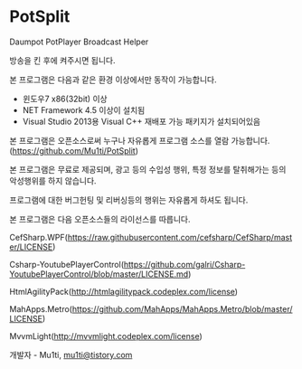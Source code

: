 # PotSplit

Daumpot PotPlayer Broadcast Helper

방송을 킨 후에 켜주시면 됩니다.

본 프로그램은 다음과 같은 환경 이상에서만 동작이 가능합니다.

 - 윈도우7 x86(32bit) 이상
 - NET Framework 4.5 이상이 설치됨
 - Visual Studio 2013용 Visual C++ 재배포 가능 패키지가 설치되어있음

본 프로그램은 오픈소스로써 누구나 자유롭게 프로그램 소스를 열람 가능합니다. (https://github.com/Mu1ti/PotSplit)

본 프로그램은 무료로 제공되며, 광고 등의 수입성 행위, 특정 정보를 탈취해가는 등의 악성행위를 하지 않습니다.

프로그램에 대한 버그헌팅 및 리버싱등의 행위는 자유롭게 하셔도 됩니다.

본 프로그램은 다음 오픈소스들의 라이선스를 따릅니다.

CefSharp.WPF(https://raw.githubusercontent.com/cefsharp/CefSharp/master/LICENSE)

Csharp-YoutubePlayerControl(https://github.com/galri/Csharp-YoutubePlayerControl/blob/master/LICENSE.md)

HtmlAgilityPack(http://htmlagilitypack.codeplex.com/license)

MahApps.Metro(https://github.com/MahApps/MahApps.Metro/blob/master/LICENSE)

MvvmLight(http://mvvmlight.codeplex.com/license)

개발자 - Mu1ti, mu1ti@tistory.com
